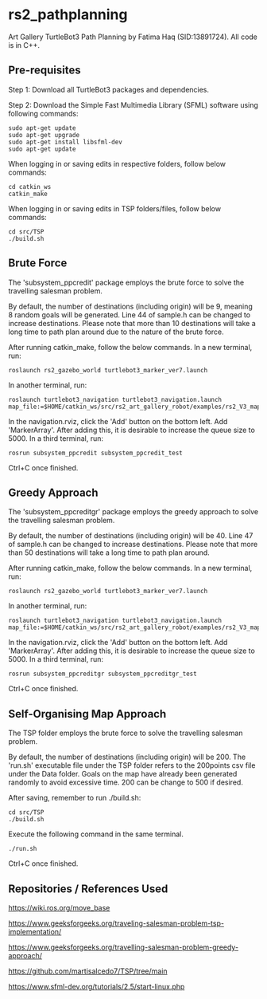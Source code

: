 # rs2_pathplanning
Art Gallery TurtleBot3 Path Planning by Fatima Haq (SID:13891724). All code is in C++. 

## Pre-requisites 
Step 1: Download all TurtleBot3 packages and dependencies. 

Step 2: Download the Simple Fast Multimedia Library (SFML) software using following commands:
    
    sudo apt-get update
    sudo apt-get upgrade
    sudo apt-get install libsfml-dev 
    sudo apt-get update

When logging in or saving edits in respective folders, follow below commands:
    
    cd catkin_ws
    catkin_make

When logging in or saving edits in TSP folders/files, follow below commands:
    
    cd src/TSP
    ./build.sh

## Brute Force
The 'subsystem_ppcredit' package employs the brute force to solve the travelling salesman problem. 

By default, the number of destinations (including origin) will be 9, meaning 8 random goals will be generated. Line 44 of sample.h can be changed to increase destinations. Please note that more than 10 destinations will take a long time to path plan around due to the nature of the brute force.

After running catkin_make, follow the below commands. In a new terminal, run:
    
    roslaunch rs2_gazebo_world turtlebot3_marker_ver7.launch 
In another terminal, run:
    
    roslaunch turtlebot3_navigation turtlebot3_navigation.launch map_file:=$HOME/catkin_ws/src/rs2_art_gallery_robot/examples/rs2_V3_map.yaml 
In the navigation.rviz, click the 'Add' button on the bottom left. Add 'MarkerArray'. After adding this, it is desirable to increase the queue size to 5000. In a third terminal, run:
    
    rosrun subsystem_ppcredit subsystem_ppcredit_test
Ctrl+C once finished. 

## Greedy Approach
The 'subsystem_ppcreditgr' package employs the greedy approach to solve the travelling salesman problem. 

By default, the number of destinations (including origin) will be 40. Line 47 of sample.h can be changed to increase destinations. Please note that more than 50 destinations will take a long time to path plan around.

After running catkin_make, follow the below commands. In a new terminal, run:
    
    roslaunch rs2_gazebo_world turtlebot3_marker_ver7.launch 
In another terminal, run:
    
    roslaunch turtlebot3_navigation turtlebot3_navigation.launch map_file:=$HOME/catkin_ws/src/rs2_art_gallery_robot/examples/rs2_V3_map.yaml 
In the navigation.rviz, click the 'Add' button on the bottom left. Add 'MarkerArray'. After adding this, it is desirable to increase the queue size to 5000. In a third terminal, run:
    
    rosrun subsystem_ppcreditgr subsystem_ppcreditgr_test  
Ctrl+C once finished. 

## Self-Organising Map Approach
The TSP folder employs the brute force to solve the travelling salesman problem. 

By default, the number of destinations (including origin) will be 200. The 'run.sh' executable file under the TSP folder refers to the 200points csv file under the Data folder. Goals on the map have already been generated randomly to avoid excessive time.  200 can be change to 500 if desired.


After saving, remember to run ./build.sh:
    
    cd src/TSP
    ./build.sh
Execute the following command in the same terminal.
    
    ./run.sh  
Ctrl+C once finished. 

## Repositories / References Used

https://wiki.ros.org/move_base

https://www.geeksforgeeks.org/traveling-salesman-problem-tsp-implementation/

https://www.geeksforgeeks.org/travelling-salesman-problem-greedy-approach/

https://github.com/martisalcedo7/TSP/tree/main

https://www.sfml-dev.org/tutorials/2.5/start-linux.php

